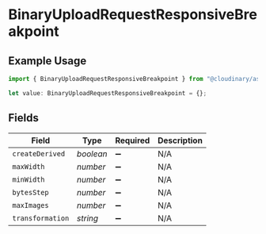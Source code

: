 # BinaryUploadRequestResponsiveBreakpoint

## Example Usage

```typescript
import { BinaryUploadRequestResponsiveBreakpoint } from "@cloudinary/assets/models/components";

let value: BinaryUploadRequestResponsiveBreakpoint = {};
```

## Fields

| Field              | Type               | Required           | Description        |
| ------------------ | ------------------ | ------------------ | ------------------ |
| `createDerived`    | *boolean*          | :heavy_minus_sign: | N/A                |
| `maxWidth`         | *number*           | :heavy_minus_sign: | N/A                |
| `minWidth`         | *number*           | :heavy_minus_sign: | N/A                |
| `bytesStep`        | *number*           | :heavy_minus_sign: | N/A                |
| `maxImages`        | *number*           | :heavy_minus_sign: | N/A                |
| `transformation`   | *string*           | :heavy_minus_sign: | N/A                |